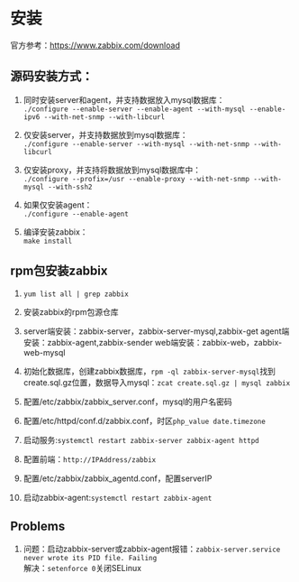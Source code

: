 # 安装

官方参考：https://www.zabbix.com/download

源码安装方式：
-----------
1. 同时安装server和agent，并支持数据放入mysql数据库：<br>
`./configure --enable-server --enable-agent --with-mysql --enable-ipv6 --with-net-snmp --with-libcurl`
2. 仅安装server，并支持数据放到mysql数据库：<br>
`./configure --enable-server --with-mysql --with-net-snmp --with-libcurl`
3. 仅安装proxy，并支持将数据放到mysql数据库中：<br>
`./configure --profix=/usr --enable-proxy --with-net-snmp --with-mysql --with-ssh2`
4. 如果仅安装agent：<br>
`./configure --enable-agent`

5. 编译安装zabbix：<br>
`make install`

rpm包安装zabbix
------------
1. `yum list all | grep zabbix`
2. 安装zabbix的rpm包源仓库
3. server端安装：zabbix-server，zabbix-server-mysql,zabbix-get
   agent端安装：zabbix-agent,zabbix-sender
   web端安装：zabbix-web，zabbix-web-mysql
4. 初始化数据库，创建zabbix数据库，`rpm -ql zabbix-server-mysql`找到create.sql.gz位置，数据导入mysql：`zcat create.sql.gz | mysql zabbix`
5. 配置/etc/zabbix/zabbix_server.conf，mysql的用户名密码
6. 配置/etc/httpd/conf.d/zabbix.conf，时区`php_value date.timezone `
6. 启动服务:`systemctl restart zabbix-server zabbix-agent httpd`
7. 配置前端：`http://IPAddress/zabbix`

8. 配置/etc/zabbix/zabbix_agentd.conf，配置serverIP
9. 启动zabbix-agent:`systemctl restart zabbix-agent`

Problems
-----
1. 问题：启动zabbix-server或zabbix-agent报错：`zabbix-server.service never wrote its PID file. Failing`<br>
   解决：`setenforce 0`关闭SELinux
